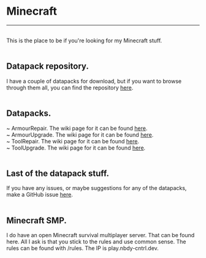 # Minecraft<br/>
---
<br/>
This is the place to be if you're looking for my Minecraft stuff.
<br/><br/>

## Datapack repository.<br/>
I have a couple of datapacks for download, but if you want to browse through them all, you can find the repository <a href="https://github.com/NobodyCentral/Datapacks">here</a>.
<br/><br/>

## Datapacks.<br/>
 ~ ArmourRepair. The wiki page for it can be found <a href="https://github.com/NobodyCentral/Datapacks/wiki/ArmourRepair">here</a>.<br/>
 ~ ArmourUpgrade. The wiki page for it can be found <a href="https://github.com/NobodyCentral/Datapacks/wiki/ArmourUpgrade">here</a>.<br/>
 ~ ToolRepair. The wiki page for it can be found <a href="https://github.com/NobodyCentral/Datapacks/wiki/ToolRepair">here</a>.<br/>
 ~ ToolUpgrade. The wiki page for it can be found <a href="https://github.com/NobodyCentral/Datapacks/wiki/ToolUpgrade">here</a>.<br/><br/>

## Last of the datapack stuff.<br/>
If you have any issues, or maybe suggestions for any of the datapacks, make a GitHub issue <a href="https://github.com/NobodyCentral/Datapacks/issues">here</a>.
<br/><br/>

## Minecraft SMP.<br/>
I do have an open Minecraft survival multiplayer server. That can be found here. All I ask is that you stick to the rules and use common sense. The rules can be found with /rules. The IP is play.nbdy-cntrl.dev.
